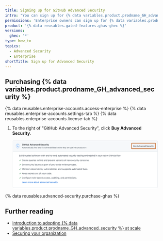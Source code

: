 ```yaml
---
title: Signing up for GitHub Advanced Security
intro: "You can sign up for {% data variables.product.prodname_GH_advanced_security %} from your enterprise account's settings to take advantage of extra security features that {% data variables.product.prodname_dotcom %} makes available to customers under a {% data variables.product.prodname_GH_advanced_security %} license."
permissions: 'Enterprise owners can sign up for {% data variables.product.prodname_GH_advanced_security %}.'
product: '{% data reusables.gated-features.ghas-ghec %}'
versions:
  ghec: '*'
type: how_to
topics:
  - Advanced Security
  - Enterprise
shortTitle: Sign up for Advanced Security
---
```

## Purchasing {% data variables.product.prodname_GH_advanced_security %}

{% data reusables.enterprise-accounts.access-enterprise %}
{% data reusables.enterprise-accounts.settings-tab %}
{% data reusables.enterprise-accounts.license-tab %}
1. To the right of "GitHub Advanced Security", click **Buy Advanced Security**.

   ![Screenshot of the {% data variables.product.prodname_GH_advanced_security %} section of the enterprise licensing screen. The "Buy Advanced Security" button is outlined in orange.](/assets/images/help/enterprises/ghas-buy-advanced-security-button.png)

{% data reusables.advanced-security.purchase-ghas %}

## Further reading

* [Introduction to adopting {% data variables.product.prodname_GH_advanced_security %} at scale](/code-security/adopting-github-advanced-security-at-scale/introduction-to-adopting-github-advanced-security-at-scale)
* [Securing your organization](/code-security/getting-started/securing-your-organization)
